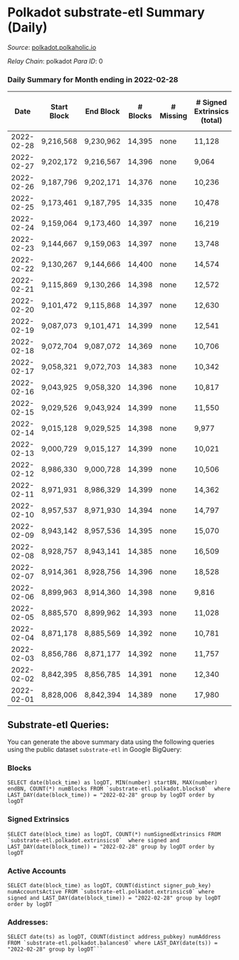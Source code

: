 # Polkadot substrate-etl Summary (Daily)

_Source_: [polkadot.polkaholic.io](https://polkadot.polkaholic.io)

*Relay Chain*: polkadot
*Para ID*: 0



### Daily Summary for Month ending in 2022-02-28


| Date | Start Block | End Block | # Blocks | # Missing | # Signed Extrinsics (total) | # Active Accounts | # Addresses with Balances | # Events | # Transfers | # XCM Transfers In | # XCM Transfers Out |
| ---- | ----------- | --------- | -------- | --------- | --------------------------- | ----------------- | ------------------------- | -------- | ----------- | ------------------ | ------------------- |
| 2022-02-28 | 9,216,568 | 9,230,962 | 14,395 | none  | 11,128 | 4,335 | 910,833 | 231,356 | 11,651 ($229,341,457) |   |   |
| 2022-02-27 | 9,202,172 | 9,216,567 | 14,396 | none  | 9,064 | 3,735 |  | 221,842 | 9,234 ($65,199,613) |   |   |
| 2022-02-26 | 9,187,796 | 9,202,171 | 14,376 | none  | 10,236 | 4,312 |  | 225,823 | 9,730 ($261,517,387) |   |   |
| 2022-02-25 | 9,173,461 | 9,187,795 | 14,335 | none  | 10,478 | 4,680 |  | 223,063 | 9,750 ($250,006,702) |   |   |
| 2022-02-24 | 9,159,064 | 9,173,460 | 14,397 | none  | 16,219 | 6,408 |  | 272,553 | 16,011 ($262,571,800) |   |   |
| 2022-02-23 | 9,144,667 | 9,159,063 | 14,397 | none  | 13,748 | 6,590 |  | 254,315 | 13,526 ($119,931,276) |   |   |
| 2022-02-22 | 9,130,267 | 9,144,666 | 14,400 | none  | 14,574 | 7,002 |  | 258,696 | 14,120 ($798,877,131) |   |   |
| 2022-02-21 | 9,115,869 | 9,130,266 | 14,398 | none  | 12,572 | 5,383 |  | 246,780 | 11,990 ($140,795,271) |   |   |
| 2022-02-20 | 9,101,472 | 9,115,868 | 14,397 | none  | 12,630 | 5,271 |  | 240,388 | 11,975 ($109,985,980) |   |   |
| 2022-02-19 | 9,087,073 | 9,101,471 | 14,399 | none  | 12,541 | 6,557 |  | 243,564 | 11,964 ($69,984,282) |   |   |
| 2022-02-18 | 9,072,704 | 9,087,072 | 14,369 | none  | 10,706 | 4,642 |  | 221,422 | 10,076 ($106,979,677) |   |   |
| 2022-02-17 | 9,058,321 | 9,072,703 | 14,383 | none  | 10,342 | 4,698 |  | 222,413 | 9,786 ($118,760,390) |   |   |
| 2022-02-16 | 9,043,925 | 9,058,320 | 14,396 | none  | 10,817 | 4,871 |  | 227,192 | 10,189 ($59,595,221) |   |   |
| 2022-02-15 | 9,029,526 | 9,043,924 | 14,399 | none  | 11,550 | 5,329 |  | 233,332 | 10,780 ($153,818,863) |   |   |
| 2022-02-14 | 9,015,128 | 9,029,525 | 14,398 | none  | 9,977 | 4,517 |  | 219,497 | 9,407 ($79,662,541) |   |   |
| 2022-02-13 | 9,000,729 | 9,015,127 | 14,399 | none  | 10,021 | 4,508 |  | 223,995 | 9,384 ($52,835,883) |   |   |
| 2022-02-12 | 8,986,330 | 9,000,728 | 14,399 | none  | 10,506 | 4,636 |  | 228,055 | 10,097 ($60,916,554) |   |   |
| 2022-02-11 | 8,971,931 | 8,986,329 | 14,399 | none  | 14,362 | 6,698 |  | 258,244 | 14,256 ($160,896,895) |   |   |
| 2022-02-10 | 8,957,537 | 8,971,930 | 14,394 | none  | 14,797 | 6,687 |  | 263,235 | 14,576 ($223,103,252) |   |   |
| 2022-02-09 | 8,943,142 | 8,957,536 | 14,395 | none  | 15,070 | 7,199 |  | 256,788 | 15,305 ($138,471,419) |   |   |
| 2022-02-08 | 8,928,757 | 8,943,141 | 14,385 | none  | 16,509 | 9,497 |  | 278,034 | 16,500 ($184,307,004) |   |   |
| 2022-02-07 | 8,914,361 | 8,928,756 | 14,396 | none  | 18,528 | 7,964 |  | 308,461 | 15,319 ($201,398,116) |   |   |
| 2022-02-06 | 8,899,963 | 8,914,360 | 14,398 | none  | 9,816 |  |  | 222,805 | 9,525 ($52,072,086) |   |   |
| 2022-02-05 | 8,885,570 | 8,899,962 | 14,393 | none  | 11,028 |  |  | 233,690 | 10,656 ($77,007,101) |   |   |
| 2022-02-04 | 8,871,178 | 8,885,569 | 14,392 | none  | 10,781 |  |  | 229,864 | 10,406 ($171,845,554) |   |   |
| 2022-02-03 | 8,856,786 | 8,871,177 | 14,392 | none  | 11,757 | 5,462 |  | 240,882 | 11,630 ($140,962,998) |   |   |
| 2022-02-02 | 8,842,395 | 8,856,785 | 14,391 | none  | 12,340 |  |  | 245,434 | 12,157 ($123,888,205) |   |   |
| 2022-02-01 | 8,828,006 | 8,842,394 | 14,389 | none  | 17,980 | 10,723 |  | 299,204 | 17,927 ($734,375,826) |   |   |

## Substrate-etl Queries:
You can generate the above summary data using the following queries using the public dataset `substrate-etl` in Google BigQuery:


### Blocks
```
SELECT date(block_time) as logDT, MIN(number) startBN, MAX(number) endBN, COUNT(*) numBlocks FROM `substrate-etl.polkadot.blocks0`  where LAST_DAY(date(block_time)) = "2022-02-28" group by logDT order by logDT
```


### Signed Extrinsics
```
SELECT date(block_time) as logDT, COUNT(*) numSignedExtrinsics FROM `substrate-etl.polkadot.extrinsics0`  where signed and LAST_DAY(date(block_time)) = "2022-02-28" group by logDT order by logDT
```


### Active Accounts
```
SELECT date(block_time) as logDT, COUNT(distinct signer_pub_key) numAccountsActive FROM `substrate-etl.polkadot.extrinsics0` where signed and LAST_DAY(date(block_time)) = "2022-02-28" group by logDT order by logDT
```


### Addresses:
```
SELECT date(ts) as logDT, COUNT(distinct address_pubkey) numAddress FROM `substrate-etl.polkadot.balances0` where LAST_DAY(date(ts)) = "2022-02-28" group by logDT```

